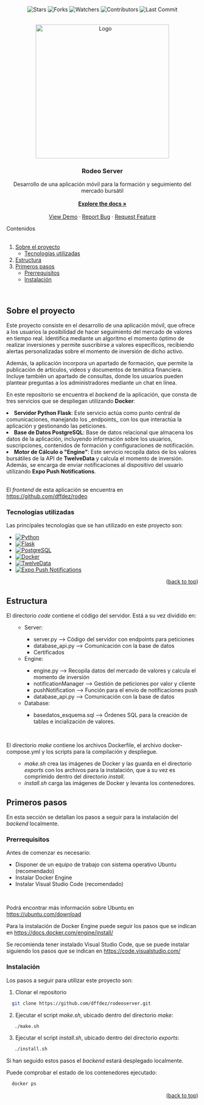 <a id="readme-top"></a>

<p align="center">
  <img src="https://img.shields.io/github/stars/dffdez/rodeoserver" alt="Stars" />
  <img src="https://img.shields.io/github/forks/dffdez/rodeoserver" alt="Forks" />
  <img src="https://img.shields.io/github/watchers/dffdez/rodeoserver" alt="Watchers" />
  <img src="https://img.shields.io/github/contributors/dffdez/rodeoserver" alt="Contributors" />
  <img src="https://img.shields.io/github/last-commit/dffdez/rodeoserver" alt="Last Commit" />
</p>

<!-- PROJECT LOGO -->
<br />
<div align="center">
  <a href="https://github.com/dffdez/rodeoserver">
    <img src="https://github.com/user-attachments/assets/354504cd-dc6d-48a3-90d0-d79ba0c4e87b" alt="Logo" width="350" height="350">
  </a>


  <h3 align="center">Rodeo Server</h3>

   <p align="center">
    Desarrollo de una aplicación móvil para la formación y seguimiento del mercado bursátil
    <br />
    <br />
    <a href="https://github.com/dffdez/rodeoserver"><strong>Explore the docs »</strong></a>
    <br />
    <br />
    <a href="https://github.com/dffdez/rodeoserver">View Demo</a>
    &middot;
    <a href="https://github.com/dffdez/rodeoserver/issues/new?labels=bug&template=bug-report---.md">Report Bug</a>
    &middot;
    <a href="https://github.com/dffdez/rodeoserver/issues/new?labels=enhancement&template=feature-request---.md">Request Feature</a>
  </p>
    
</div>


<!-- TABLE OF CONTENTS -->

  <summary>Contenidos</summary>
  <br />
  <ol>
    <li>
      <a href="#sobre-el-proyecto">Sobre el proyecto</a>
      <ul>
        <li><a href="#tecnologías-utilizadas">Tecnologías utilizadas</a></li>
      </ul>
    </li>
    <li><a href="#estructura">Estructura</a></li>
    <li>
      <a href="#primeros-pasos">Primeros pasos</a>
      <ul>
        <li><a href="#prerrequisitos">Prerrequisitos</a></li>
        <li><a href="#instalación">Instalación</a></li>
      </ul>
    </li>
  </ol>
    <br />



<!-- ABOUT THE PROJECT -->
## Sobre el proyecto

Este proyecto consiste en el desarrollo de una aplicación móvil, que ofrece a los usuarios la posibilidad de hacer seguimiento del mercado de valores en tiempo real. Identifica mediante un algoritmo el momento óptimo de realizar inversiones
y permite suscribirse a valores específicos, recibiendo alertas personalizadas sobre el momento de inversión de dicho activo.

Además, la aplicación incorpora un apartado de formación, que permite la publicación de artículos, videos y documentos de temática financiera. Incluye también un apartado de consultas, donde los usuarios pueden
plantear preguntas a los administradores mediante un chat en línea.

En este repositorio se encuentra el _backend_ de la aplicación, que consta de tres servicios que se despliegan utilizando <b>Docker</b>:
   <li><a><b>Servidor Python Flask</b>: Este servicio actúa como punto central de comunicaciones, manejando los _endpoints_ con los que interactúa 
       la aplicación y gestionando las peticiones.</a></li>
   <li><a><b>Base de Datos PostgreSQL</b>: Base de datos relacional que almacena los datos de la aplicación, incluyendo información sobre
       los usuarios, suscripciones, contenidos de formación y configuraciones de notificación.</a></li>
   <li><a><b>Motor de Cálculo o "Engine"</b>: Este servicio recopila datos de los valores bursátiles de la API de <b>TwelveData</b> y calcula el momento de inversión. Además, 
       se encarga de enviar notificaciones al dispositivo del usuario utilizando <b>Expo Push Notifications</b>.</a></li>
   <br />

El _frontend_ de esta aplicación se encuentra en https://github.com/dffdez/rodeo


### Tecnologías utilizadas

Las principales tecnologías que se han utilizado en este proyecto son:

* [![Python][PythonBadge]][Python-url]
* [![Flask][FlaskBadge]][Flask-url]
* [![PostgreSQL][PostgresBadge]][Postgres-url]
* [![Docker][DockerBadge]][Docker-url]
* [![TwelveData][TwelveDataBadge]][TwelveData-url]
* [![Expo Push Notifications][ExpoPushBadge]][ExpoPush-url]

<!-- Badges -->
[PythonBadge]: https://img.shields.io/badge/Python-3776AB?style=for-the-badge&logo=python&logoColor=white
[Python-url]: https://www.python.org/

[FlaskBadge]: https://img.shields.io/badge/Flask-000000?style=for-the-badge&logo=flask&logoColor=white
[Flask-url]: https://flask.palletsprojects.com/

[PostgresBadge]: https://img.shields.io/badge/PostgreSQL-4169E1?style=for-the-badge&logo=postgresql&logoColor=white
[Postgres-url]: https://www.postgresql.org/

[DockerBadge]: https://img.shields.io/badge/Docker-2496ED?style=for-the-badge&logo=docker&logoColor=white
[Docker-url]: https://www.docker.com/

[TwelveDataBadge]: https://img.shields.io/badge/Twelve%20Data-0099FF?style=for-the-badge&logo=data:image/svg+xml;base64,...&logoColor=white
[TwelveData-url]: https://twelvedata.com/

[ExpoPushBadge]: https://img.shields.io/badge/Expo%20Push%20Notifications-000020?style=for-the-badge&logo=expo&logoColor=white
[ExpoPush-url]: https://docs.expo.dev/push-notifications/overview/


<p align="right">(<a href="#readme-top">back to top</a>)</p>


## Estructura

 El directorio _code_ contiene el código del servidor. Está a su vez dividido en:

 <ol>
      <ul>
        <li><a>Server:</a></li>
          <ul>
            <li><a>server.py --> Código del servidor con endpoints para peticiones</a></li>
            <li><a>database_api.py --> Comunicación con la base de datos</a></li>
            <li><a>Certificados</a></li>
          </ul>
        <li><a>Engine:</a></li>
          <ul>
            <li><a>engine.py --> Recopila datos del mercado de valores y calcula el momento de inversión</a></li>
            <li><a>notificationManager --> Gestión de peticiones por valor y cliente</a></li>
            <li><a>pushNotification --> Función para el envío de notificaciones push</a></li>
            <li><a>database_api.py --> Comunicación con la base de datos</a></li>
          </ul>
        <li><a>Database:</a></li>
          <ul>
            <li><a>basedatos_esquema.sql --> Órdenes SQL para la creación de tablas e incialización de valores.</a></li>
          </ul>
      </ul>
    </li>
  </ol>
    <br />    

El directorio _make_ contiene los archivos Dockerfile, el archivo docker-compose.yml y los scripts para la compilación y despliegue.
 <ol>
      <ul>
        <li><a><i>make.sh</i> crea las imágenes de Docker y las guarda en el directorio <i>exports</i> con los archivos para la instalación, que a su vez es comprimido dentro del directorio <i>install</i>.</a></li>
        <li><a><i>install.sh</i> carga las imágenes de Docker y levanta los contenedores.</a></li>
      </ul>
    </li>
  </ol>




<!-- GETTING STARTED -->
## Primeros pasos

En esta sección se detallan los pasos a seguir para la instalación del _backend_ localmente.
### Prerrequisitos

Antes de comenzar es necesario:
<ul>
   <li><a>Disponer de un equipo de trabajo con sistema operativo Ubuntu (recomendado)</a></li>
   <li><a>Instalar Docker Engine</a></li>
   <li><a>Instalar Visual Studio Code (recomendado)</a></li>
</ul>
<br />


  Podrá encontrar más información sobre Ubuntu en https://ubuntu.com/download

  Para la instalación de Docker Engine puede seguir los pasos que se indican en https://docs.docker.com/engine/install/

  Se recomienda tener instalado Visual Studio Code, que se puede instalar siguiendo los pasos que se indican en https://code.visualstudio.com/



### Instalación

Los pasos a seguir para utilizar este proyecto son:

1. Clonar el repositorio
 ```sh
   git clone https://github.com/dffdez/rodeoserver.git
   ```
2. Ejecutar el script _make.sh_, ubicado dentro del directorio _make_:
```sh
   ./make.sh
   ```
3. Ejecutar el script _install.sh_, ubicado dentro del directorio _exports_:
```sh
   ./install.sh
   ```

 Si han seguido estos pasos el _backend_ estará desplegado localmente.
 

 Puede comprobar el estado de los contenedores ejecutado: 
 ```sh
   docker ps
   ```


<p align="right">(<a href="#readme-top">back to top</a>)</p>
